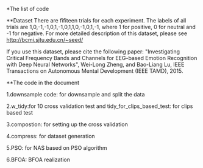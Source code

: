 *The list of code

**Dataset
There are fifiteen trials for each experiment. The labels of all trials are 1,0,-1,-1,0,1,-1,0,1,1,0,-1,0,1,-1, where 1 for positive, 0 for neutral and -1 for negative.
For more detailed description of this dataset, please see http://bcmi.sjtu.edu.cn/~seed/

If you use this dataset, please cite the following paper:
"Investigating Critical Frequency Bands and Channels for EEG-based Emotion Recognition with Deep Neural Networks", Wei-Long Zheng, and Bao-Liang Lu, IEEE Transactions on Autonomous Mental Development (IEEE TAMD), 2015.

**The code in the document

1.downsample code: for downsample and split the data

2.w_tidy:for 10 cross validation test
and tidy_for_clips_based_test: for clips based test

3.compostion: for setting up the cross validation

4.compress: for dataset generation

5.PSO: for NAS based on PSO algorithm

6.BFOA: BFOA realization
